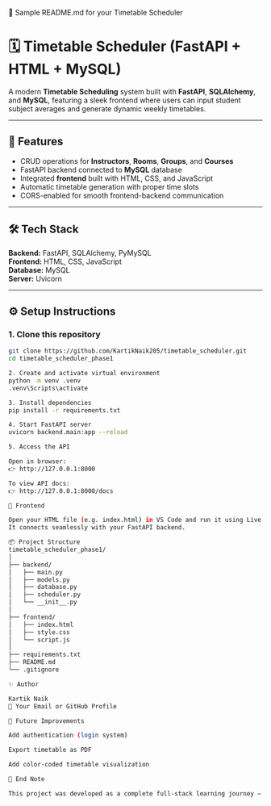 📘 Sample README.md for your Timetable Scheduler
# 🗓️ Timetable Scheduler (FastAPI + HTML + MySQL)

A modern **Timetable Scheduling** system built with **FastAPI**, **SQLAlchemy**, and **MySQL**, featuring a sleek frontend where users can input student subject averages and generate dynamic weekly timetables.

---

## 🚀 Features

- CRUD operations for **Instructors**, **Rooms**, **Groups**, and **Courses**
- FastAPI backend connected to **MySQL** database
- Integrated **frontend** built with HTML, CSS, and JavaScript
- Automatic timetable generation with proper time slots
- CORS-enabled for smooth frontend-backend communication

---

## 🛠️ Tech Stack

**Backend:** FastAPI, SQLAlchemy, PyMySQL  
**Frontend:** HTML, CSS, JavaScript  
**Database:** MySQL  
**Server:** Uvicorn  

---

## ⚙️ Setup Instructions

### 1. Clone this repository
```bash
git clone https://github.com/KartikNaik205/timetable_scheduler.git
cd timetable_scheduler_phase1

2. Create and activate virtual environment
python -m venv .venv
.venv\Scripts\activate

3. Install dependencies
pip install -r requirements.txt

4. Start FastAPI server
uvicorn backend.main:app --reload

5. Access the API

Open in browser:
👉 http://127.0.0.1:8000

To view API docs:
👉 http://127.0.0.1:8000/docs

🧩 Frontend

Open your HTML file (e.g. index.html) in VS Code and run it using Live Server extension.
It connects seamlessly with your FastAPI backend.

📦 Project Structure
timetable_scheduler_phase1/
│
├── backend/
│   ├── main.py
│   ├── models.py
│   ├── database.py
│   ├── scheduler.py
│   └── __init__.py
│
├── frontend/
│   ├── index.html
│   ├── style.css
│   └── script.js
│
├── requirements.txt
├── README.md
└── .gitignore

✨ Author

Kartik Naik
📧 Your Email or GitHub Profile

🧠 Future Improvements

Add authentication (login system)

Export timetable as PDF

Add color-coded timetable visualization

🏁 End Note

This project was developed as a complete full-stack learning journey — from backend logic to frontend UI — proving that patience and persistence pay off! 🎯